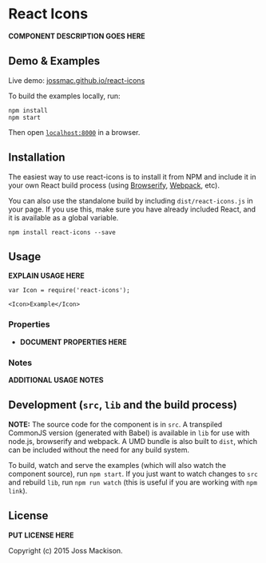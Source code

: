 # React Icons

__COMPONENT DESCRIPTION GOES HERE__


## Demo & Examples

Live demo: [jossmac.github.io/react-icons](http://jossmac.github.io/react-icons/)

To build the examples locally, run:

```
npm install
npm start
```

Then open [`localhost:8000`](http://localhost:8000) in a browser.


## Installation

The easiest way to use react-icons is to install it from NPM and include it in your own React build process (using [Browserify](http://browserify.org), [Webpack](http://webpack.github.io/), etc).

You can also use the standalone build by including `dist/react-icons.js` in your page. If you use this, make sure you have already included React, and it is available as a global variable.

```
npm install react-icons --save
```


## Usage

__EXPLAIN USAGE HERE__

```
var Icon = require('react-icons');

<Icon>Example</Icon>
```

### Properties

* __DOCUMENT PROPERTIES HERE__

### Notes

__ADDITIONAL USAGE NOTES__


## Development (`src`, `lib` and the build process)

**NOTE:** The source code for the component is in `src`. A transpiled CommonJS version (generated with Babel) is available in `lib` for use with node.js, browserify and webpack. A UMD bundle is also built to `dist`, which can be included without the need for any build system.

To build, watch and serve the examples (which will also watch the component source), run `npm start`. If you just want to watch changes to `src` and rebuild `lib`, run `npm run watch` (this is useful if you are working with `npm link`).

## License

__PUT LICENSE HERE__

Copyright (c) 2015 Joss Mackison.

